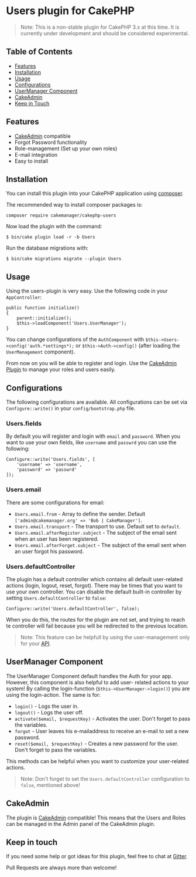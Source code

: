 # Users plugin for CakePHP

> Note: This is a non-stable plugin for CakePHP 3.x at this time. It is currently under development and should be considered experimental.


## Table of Contents
- [Features](#features)
- [Installation](#installation)
- [Usage](#usage)
- [Configurations](#configurations)
- [UserManager Component](#usermanager-component)
- [CakeAdmin](#cakeadmin)
- [Keep in Touch](#keep-in-touch)


## Features
- [CakeAdmin](https://github.com/cakemanager/cakephp-cakeadmin) compatible
- Forgot Password functionality
- Role-management (Set up your own roles)
- E-mail integration
- Easy to install


## Installation

You can install this plugin into your CakePHP application using [composer](http://getcomposer.org).

The recommended way to install composer packages is:

```
composer require cakemanager/cakephp-users
```

Now load the plugin with the command:

``` 
$ bin/cake plugin load -r -b Users
```

Run the database migrations with:

```
$ bin/cake migrations migrate --plugin Users
```

## Usage

Using the users-plugin is very easy. Use the following code in your `AppController`:

    public function initialize()
    {
        parent::initialize();
        $this->loadComponent('Users.UserManager');
    }

You can change configurations of the `AuthComponent` with `$this->Users->config('auth.*settings*);` or
`$this->Auth->config()` (after loading the `UserManagement` component).

From now on you will be able to register and login. Use the 
[CakeAdmin Plugin](https://github.com/cakemanager/cakephp-cakeadmin) to manage your roles and users easily.


## Configurations

The following configurations are available. All configurations can be set via `Configure::write()` in your 
`config/bootstrap.php` file.

### Users.fields
By default you will register and login with `email` and `password`. When you want to use your own fields, like 
`username` and `passwrd` you can use the following:

    Configure::write('Users.fields', [
        'username' => 'username',
        'password' => 'passwrd'
    ]);

### Users.email
There are some configurations for email:
- `Users.email.from` - Array to define the sender. Default `['admin@cakemanager.org' => 'Bob | CakeManager']`.
- `Users.email.transport` - The transport to use. Default set to `default`.
- `Users.email.afterRegister.subject` - The subject of the email sent when an user has been registered.
- `Users.email.afterForget.subject` - The subject of the email sent when an user forgot his password.

### Users.defaultController
The plugin has a default controller which contains all default user-related actions (login, logout, reset, forgot).
There may be times that you want to use your own controller. You can disable the default built-in controller by setting
`Users.defaultController` to `false`:

    Configure::write('Users.defaultController', false);

When you do this, the routes for the plugin are not set, and trying to reach te controller will fail because you will be
redirected to the previous location.

> Note: This feature can be helpfull by using the user-management only for your
[API](https://github.com/cakemanager/cakephp-api).


## UserManager Component

The UserManager Component default handles the Auth for your app. However, this component is also helpful to add user-
related actions to your system! By calling the login-function (`$this->UserManager->login()`) you are using the
login-action. The same is for:

- `login()` - Logs the user in.
- `logout()` - Logs the user off.
- `activate($email, $requestKey)` - Activates the user. Don't forget to pass the variables.
- `forgot` - User leaves his e-mailaddress to receive an e-mail to set a new password.
- `reset($email, $requestKey)` - Creates a new password for the user. Don't forget to pass the variables.

This methods can be helpful when you want to customize your user-related actions.

> Note: Don't forget to set the `Users.defaultController` configuration to `false`, mentioned above!


## CakeAdmin

The plugin is [CakeAdmin](https://github.com/cakemanager/cakephp-cakeadmin) compatible! This means that the Users and 
Roles can be managed in the Admin panel of the CakeAdmin plugin.


## Keep in touch

If you need some help or got ideas for this plugin, feel free to chat at 
[Gitter](https://gitter.im/cakemanager/cakephp-users). 

Pull Requests are always more than welcome!